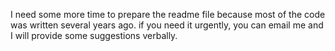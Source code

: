 I need some more time to prepare the readme file because most of the code was written several years ago. if you need it urgently, you can email me and I will provide some suggestions verbally.
